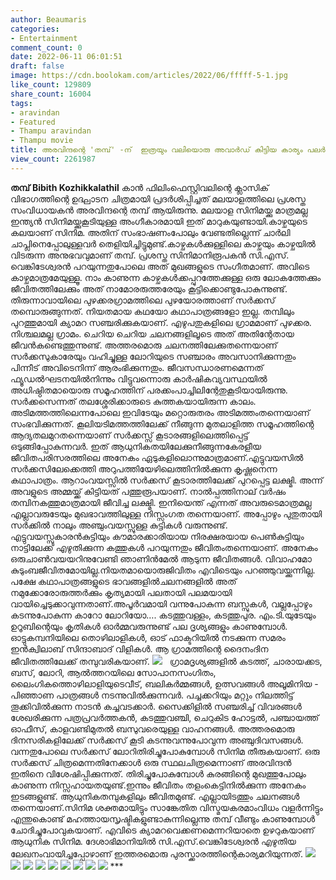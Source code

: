 ```yaml
---
author: Beaumaris
categories:
- Entertainment
comment_count: 0
date: 2022-06-11 06:01:51
draft: false
image: https://cdn.boolokam.com/articles/2022/06/fffff-5-1.jpg
like_count: 129809
share_count: 16004
tags:
- aravindan
- Featured
- Thampu aravindan
- Thampu movie
title: അരവിന്ദന്റെ 'തമ്പ്' -ന്  ഇത്രയും വലിയൊരു അവാർഡ് കിട്ടിയ കാര്യം പലർക്കും അറിയില്ലായിരുന്നു
view_count: 2261987
---
```


**തമ്പ്** **Bibith Kozhikkalathil** കാൻ ഫിലിംഫെസ്റ്റിവലിന്റെ ക്ലാസിക് വിഭാഗത്തിന്റെ ഉദ്ഘാടന ചിത്രമായി പ്രദർശിപ്പിച്ചത് മലയാളത്തിലെ പ്രശസ്ത സംവിധായകൻ അരവിന്ദന്റെ തമ്പ് ആയിരുന്നു. മലയാള സിനിമയ്ക്കു മാത്രമല്ല ഇന്ത്യൻ സിനിമയ്ക്കുകൂടിയുള്ള അംഗീകാരമായി ഇത് മാറുകയുണ്ടായി.കാഴ്ചയുടെ കലയാണ് സിനിമ. അതിന് സംഭാഷണംപോലും വേണ്ടതില്ലെന്ന് ചാർലി ചാപ്ലിനെപ്പോലുള്ളവർ തെളിയിച്ചിട്ടുമുണ്ട്.കാഴ്ചകൾക്കുള്ളിലെ കാഴ്ചയും കാഴ്ചയിൽ വിടരുന്ന അനുഭവവുമാണ് തമ്പ്. പ്രശസ്ത സിനിമാനിരൂപകൻ സി.എസ്. വെങ്കിടേശ്വരൻ പറയുന്നതുപോലെ അത് മുഖങ്ങളുടെ സംഗീതമാണ്. അവിടെ കാഴ്ചമാത്രമേയുള്ളൂ. നാം കാണുന്ന കാഴ്ചകൾക്കപ്പുറത്തേക്കുള്ള ഒരു ലോകത്തേക്കും ജീവിതത്തിലേക്കും അത് നാമോരരുത്തരേയും കൂട്ടിക്കൊണ്ടുപോകുന്നുണ്ട്. &nbsp; തിരുന്നാവായിലെ പുഴക്കരഗ്രാമത്തിലെ പുഴയോരത്താണ് സർക്കസ് തമ്പൊരുങ്ങുന്നത്. നിയതമായ കഥയോ കഥാപാത്രങ്ങളോ ഇല്ല. തമ്പിലും പുറത്തുമായി ക്യാമറ സഞ്ചരിക്കുകയാണ്. എഴുപതുകളിലെ ഗ്രാമമാണ് പുഴക്കര. നിശ്ചലമല്ല ഗ്രാമം. ചെറിയ ചെറിയ ചലനങ്ങളിലൂടെ അത് അതിന്റേതായ ജീവൻകണ്ടെത്തുന്നുണ്ട്. അത്തരമൊരു ചലനത്തിലേക്കുതന്നെയാണ് സർക്കസുകാരേയും വഹിച്ചുള്ള ലോറിയുടെ സഞ്ചാരം അവസാനിക്കുന്നതും പിന്നീട് അവിടെനിന്ന് ആരംഭിക്കുന്നതും. ജീവസന്ധാരണമെന്നത് ഫ്യൂഡൽഘടനയിൽനിന്നും വിട്ടുവന്നൊരു കാർഷികവ്യവസ്ഥയിൽ അധിഷ്ഠിതമായൊരു സമൂഹത്തിന് പരക്കംപാച്ചിലിന്റേതുകൂടിയായിരുന്നു. സർക്കസെന്നത് തലശ്ശേരിക്കാരുടെ കുത്തകയായിരുന്ന കാലം. അടിമത്തത്തിലെന്നപോലെ ഇവിടേയും മറ്റൊരുതരം അടിമത്തംതന്നെയാണ് സംഭവിക്കുന്നത്. കൂലിയടിമത്തത്തിലേക്ക് നീങ്ങുന്ന മുതലാളിത്ത സമൂഹത്തിന്റെ ആദ്യതലമുറതന്നെയാണ് സർക്കസ്സ് കൂടാരങ്ങളിലെത്തിപ്പെട്ട് ഒടുങ്ങിപ്പോകുന്നവർ. ഇത് ആധുനികതയിലേക്കുനീങ്ങുന്നകേരളീയ ജീവിതപരിസരത്തിലെ അനേകം ഏടുകളിലൊന്നുമാത്രമാണ്.എട്ടുവയസിൽ സർക്കസിലേക്കെത്തി അറുപത്തിയേഴിലെത്തിനിൽക്കുന്ന കൃഷ്ണനെന്ന കഥാപാത്രം. ആറാംവയസ്സിൽ സർക്കസ് കൂടാരത്തിലേക്ക് പുറപ്പെട്ട ലക്ഷ്മി. അന്ന് അവളുടെ അമ്മയ്ക്ക് കിട്ടിയത് പത്തുരൂപയാണ്. നാൽപ്പത്തിനാല് വർഷം തമ്പിനകത്തുമാത്രമായി ജീവിച്ച ലക്ഷ്മി. ഇനിയെന്ത് എന്നത് അവരുടെമാത്രമല്ല എല്ലാവരുടേയും മുഖഭാവത്തിലുള്ള നിസ്സംഗത തന്നെയാണ്. അപ്പോഴും പുതുതായി സർക്കിൽ നാലും അഞ്ചുംവയസ്സുള്ള കുട്ടികൾ വരുന്നുണ്ട്. എട്ടുവയസ്സുകാരൻകുട്ടിയും കൗമാരക്കാരിയായ നിരക്ഷരയായ പെൺകുട്ടിയും നാട്ടിലേക്ക് എഴുതിക്കുന്ന കത്തുകൾ പറയുന്നതും ജീവിതംതന്നെയാണ്. അനേകം ഒരുചാൺവയയറിനുവേണ്ടി ഞാണിൻമേൽ ആടുന്ന ജീവിതങ്ങൾ. വിവാഹമോ കുടുംബജീവിതമോയില്ല.നിയതമായൊരുജിവിതം എവിടെയും പറഞ്ഞുവയ്ക്കുന്നില്ല. പക്ഷേ കഥാപാത്രങ്ങളുടെ ഭാവങ്ങളിൽചലനങ്ങളിൽ അത് നമുക്കോരോരുത്തർക്കും കൃത്യമായി പലതായി പലമയായി വായിച്ചെടുക്കാവുന്നതാണ്.അപൂർവമായി വന്നുപോകുന്ന ബസ്സുകൾ, വല്ലപ്പോഴും കടന്നുപോകുന്ന കാറോ ലോറിയോ…. കടത്തുവള്ളം, കടത്തുപുര. എം.ടി.യുടേയും ഉറൂബിന്റെയും കൃതികൾ ഓർമ്മവരുന്നുണ്ട് പല ദൃശ്യങ്ങളും കാണുമ്പോൾ. ഓട്ടുകമ്പനിയിലെ തൊഴിലാളികൾ, ഓട് ഫാക്ടറിയിൽ നടക്കുന്ന സമരം ഇൻക്വിലാബ് സിന്ദാബാദ് വിളികൾ. ആ ഗ്രാമത്തിന്റെ ദൈനംദിന ജീവിതത്തിലേക്ക് തമ്പുവരികയാണ്. ![](https://cdn.boolokam.com/articles/2022/06/fffff-5-1.jpg) &nbsp; ഗ്രാമദൃശ്യങ്ങളിൽ കടത്ത്, ചാരായക്കട, ബസ്, ലോറി, ആൽത്തറയിലെ സോപാനസംഗിതം, ലൈംഗികത്തൊഴിലാളിയുടെവീട്, ബലികർമ്മങ്ങൾ, ഉത്സവങ്ങൾ അലൂമിനിയ - പിഞ്ഞാണ പാത്രങ്ങൾ നടന്നുവിൽക്കുന്നവർ. പച്ചക്കറിയും മറ്റും നിലത്തിട്ട് തൂക്കിവിൽക്കുന്ന നാടൻ കച്ചവടക്കാർ. സൈക്കിളിൽ സഞ്ചരിച്ച് വിവരങ്ങൾ ശേഖരിക്കുന്ന പത്രപ്രവർത്തകൻ, കടത്തുവഞ്ചി, ചെറുകിട ഹോട്ടൽ, പഞ്ചായത്ത് ഓഫീസ്, കാളവണ്ടിമുതൽ ബസുവരെയുള്ള വാഹനങ്ങൾ. അത്തരമൊരു ദിനസരികളിലേക്ക് സർക്കസ് കൂടി കടന്നുവന്നുപോവുന്ന അഞ്ചുദിവസങ്ങൾ. വന്നതുപോലെ സർക്കസ് ലോറിതിരിച്ചുപോകുമ്പോൾ സിനിമ തീരുകയാണ്. ഒരു സർക്കസ് ചിത്രമെന്നതിനേക്കാൾ ഒരു സ്ഥലചിത്രമെന്നാണ് അരവിന്ദൻ ഇതിനെ വിശേഷിപ്പിക്കുന്നത്. തിരിച്ചുപോകുമ്പോൾ കുരങ്ങിന്റെ മുഖത്തുപോലും കാണുന്ന നിസ്സഹായതയുണ്ട്.ഇന്നും ജീവിതം തളംകെട്ടിനിൽക്കുന്ന അനേകം ഇടങ്ങളുണ്ട്. ആധുനികതമ്പുകളിലും ജീവിതമുണ്ട്. എല്ലായിടത്തും ചലനങ്ങൾ തന്നെയാണ്.സിനിമ ശക്തമായിട്ടും സാങ്കേതിത വിസ്മയകരമാംവിധം വളർന്നിട്ടും എന്തുകൊണ്ട് മഹത്തായസൃഷ്ടികളുണ്ടാകുന്നില്ലെന്നു തമ്പ് വീണ്ടും കാണുമ്പോൾ ചോദിച്ചുപോവുകയാണ്. എവിടെ ക്യാമറവെക്കണമെന്നറിയാതെ ഉഴറുകയാണ് ആധുനിക സിനിമ. ദേശാഭിമാനിയിൽ സി.എസ്.വെങ്കിടേശ്വരൻ എഴുതിയ ലേഖനംവായിച്ചപ്പോഴാണ് ഇത്തരമൊരു പുരസ്ക്കാരത്തിന്റെകാര്യമറിയുന്നത്. ![](https://cdn.boolokam.com/articles/2022/06/fffff-1-1.jpg) ![](https://cdn.boolokam.com/articles/2022/06/fffff-2-1.jpg) ![](https://cdn.boolokam.com/articles/2022/06/fffff-3-1.jpg) ![](https://cdn.boolokam.com/articles/2022/06/fffff-5-2.jpg) ![](https://cdn.boolokam.com/articles/2022/06/fffff-8.jpg) ![](https://cdn.boolokam.com/articles/2022/06/fffff-9.jpg) ![](https://cdn.boolokam.com/articles/2022/06/fffff-10.jpg) ![](https://cdn.boolokam.com/articles/2022/06/fffff-11.jpg) ![](https://cdn.boolokam.com/articles/2022/06/fffff-12.jpg) ***